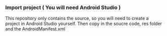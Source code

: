 ### Import project ( You will need Android Studio )
This repository only contains the source, so you will need to create a project in Android Studio yourself.
Then copy in the soucre code, res folder and the AndroidManifest.xml
